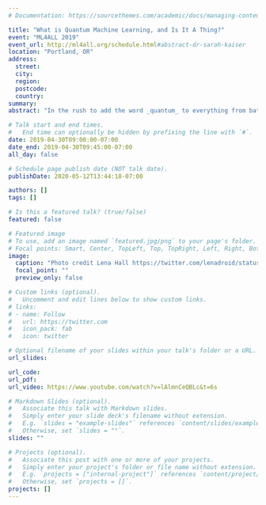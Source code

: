 ```yaml
---
# Documentation: https://sourcethemes.com/academic/docs/managing-content/

title: "What is Quantum Machine Learning, and Is It A Thing?"
event: "ML4ALL 2019"
event_url: http://ml4all.org/schedule.html#abstract-dr-sarah-kaiser
location: "Portland, OR"
address:
  street:
  city:
  region:
  postcode:
  country:
summary:
abstract: "In the rush to add the word _quantum_ to everything from batteries to banking, Quantum machine learning has entered the fray. A perfect combination of buzzwords that will get all of the funding....right? In this talk I want to look at: quantum computers are and how you program one. With this context, we can look at what machine learning tasks are being explored for possible speedups with quantum computing."

# Talk start and end times.
#   End time can optionally be hidden by prefixing the line with `#`.
date: 2019-04-30T09:00:00-07:00
date_end: 2019-04-30T09:45:00-07:00
all_day: false

# Schedule page publish date (NOT talk date).
publishDate: 2020-05-12T13:44:18-07:00

authors: []
tags: []

# Is this a featured talk? (true/false)
featured: false

# Featured image
# To use, add an image named `featured.jpg/png` to your page's folder. 
# Focal points: Smart, Center, TopLeft, Top, TopRight, Left, Right, BottomLeft, Bottom, BottomRight.
image:
  caption: "Photo credit Lena Hall https://twitter.com/lenadroid/status/1123263201515266048?s=20"
  focal_point: ""
  preview_only: false

# Custom links (optional).
#   Uncomment and edit lines below to show custom links.
# links:
# - name: Follow
#   url: https://twitter.com
#   icon_pack: fab
#   icon: twitter

# Optional filename of your slides within your talk's folder or a URL.
url_slides:

url_code:
url_pdf:
url_video: https://www.youtube.com/watch?v=lAlmnCeQBLc&t=6s

# Markdown Slides (optional).
#   Associate this talk with Markdown slides.
#   Simply enter your slide deck's filename without extension.
#   E.g. `slides = "example-slides"` references `content/slides/example-slides.md`.
#   Otherwise, set `slides = ""`.
slides: ""

# Projects (optional).
#   Associate this post with one or more of your projects.
#   Simply enter your project's folder or file name without extension.
#   E.g. `projects = ["internal-project"]` references `content/project/deep-learning/index.md`.
#   Otherwise, set `projects = []`.
projects: []
---
```

